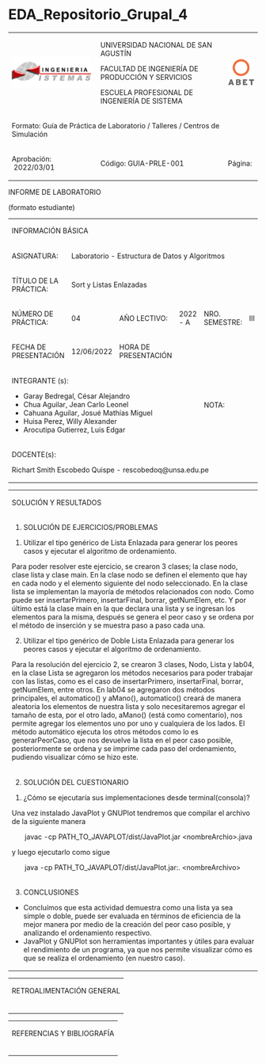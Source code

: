 # EDA_Repositorio_Grupal_4
<html>
   <head>
      <meta content="text/html; charset=UTF-8" http-equiv="content-type">
   </head>
   <body class="c32">
      <div>
         <p class="c50"><span class="c7"></span></p>
         <a id="t.025f16e13bf5e2449644610c3f4215fd828c9682"></a><a id="t.4"></a>
         <table class="c29">
            <tbody>
               <tr class="c62">
                  <td class="c35" colspan="1" rowspan="1">
                     <p class="c3 c57"><span style="overflow: hidden; display: inline-block; margin: 0.00px 0.00px; border: 0.00px solid #000000; transform: rotate(0.00rad) translateZ(0px); -webkit-transform: rotate(0.00rad) translateZ(0px); width: 160.25px; height: 66.03px;"><img alt="Programación Web 1" src="images/image1.png" style="width: 160.25px; height: 66.03px; margin-left: -0.00px; margin-top: -0.00px; transform: rotate(0.00rad) translateZ(0px); -webkit-transform: rotate(0.00rad) translateZ(0px);" title=""></span></p>
                  </td>
                  <td class="c0" colspan="1" rowspan="1">
                     <p class="c3"><span class="c27">UNIVERSIDAD NACIONAL DE SAN </span><span class="c42 c43">AGUSTÍN</span></p>
                     <p class="c3"><span class="c27">FACULTAD DE INGENIERÍA DE PRODUCCIÓN Y SERVICIOS</span></p>
                     <p class="c3"><span class="c27">ESCUELA PROFESIONAL DE INGENIERÍA DE SISTEMA</span></p>
                  </td>
                  <td class="c52" colspan="1" rowspan="1">
                     <p class="c3"><span style="overflow: hidden; display: inline-block; margin: 0.00px 0.00px; border: 0.00px solid #000000; transform: rotate(0.00rad) translateZ(0px); -webkit-transform: rotate(0.00rad) translateZ(0px); width: 53.16px; height: 53.16px;"><img alt="" src="images/image2.png" style="width: 53.16px; height: 53.16px; margin-left: -0.00px; margin-top: -0.00px; transform: rotate(0.00rad) translateZ(0px); -webkit-transform: rotate(0.00rad) translateZ(0px);" title=""></span></p>
                  </td>
               </tr>
               <tr class="c53">
                  <td class="c59" colspan="3" rowspan="1">
                     <p class="c3"><span class="c30 c42">Formato: </span><span class="c30">Guía de Práctica de Laboratorio / Talleres / Centros de Simulación</span></p>
                  </td>
               </tr>
               <tr class="c51">
                  <td class="c35" colspan="1" rowspan="1">
                     <p class="c3"><span class="c1">Aprobación: &nbsp;2022/03/01</span></p>
                  </td>
                  <td class="c0" colspan="1" rowspan="1">
                     <p class="c3"><span class="c1">Código: GUIA-PRLE-001</span></p>
                  </td>
                  <td class="c52" colspan="1" rowspan="1">
                     <p class="c54"><span class="c1">Página: </span></p>
                  </td>
               </tr>
            </tbody>
         </table>
         <p class="c4"><span class="c7"></span></p>
      </div>
      <p class="c39"><span class="c38">INFORME DE LABORATORIO</span></p>
      <p class="c39"><span class="c38">(formato estudiante)</span></p>
      <a id="t.1a23d17153c0ea028410078711dfeb41971ab62a"></a><a id="t.0"></a>
      <table class="c29">
         <tbody>
            <tr class="c44">
               <td class="c11" colspan="6" rowspan="1">
                  <p class="c3"><span class="c12 c41">INFORMACIÓN BÁSICA</span></p>
               </td>
            </tr>
            <tr class="c8">
               <td class="c28" colspan="1" rowspan="1">
                  <p class="c9"><span class="c2">ASIGNATURA: </span></p>
               </td>
               <td class="c46" colspan="5" rowspan="1">
                  <p class="c9"><span class="c23">Laboratorio - Estructura de Datos y Algoritmos</span></p>
               </td>
            </tr>
            <tr class="c8">
               <td class="c28" colspan="1" rowspan="1">
                  <p class="c9"><span class="c2">TÍTULO DE LA PRÁCTICA: </span></p>
               </td>
               <td class="c46" colspan="5" rowspan="1">
                  <p class="c9"><span class="c31">Sort y Listas Enlazadas</span></p>
               </td>
            </tr>
            <tr class="c8">
               <td class="c28" colspan="1" rowspan="1">
                  <p class="c9"><span class="c12">NÚMERO DE PRÁCTICA:</span></p>
               </td>
               <td class="c18" colspan="1" rowspan="1">
                  <p class="c9"><span class="c31">04</span></p>
               </td>
               <td class="c36" colspan="1" rowspan="1">
                  <p class="c9"><span class="c12">AÑO LECTIVO:</span></p>
               </td>
               <td class="c15" colspan="1" rowspan="1">
                  <p class="c9"><span class="c31">2022 - A</span></p>
               </td>
               <td class="c15" colspan="1" rowspan="1">
                  <p class="c9"><span class="c12">NRO. SEMESTRE:</span></p>
               </td>
               <td class="c16" colspan="1" rowspan="1">
                  <p class="c9"><span class="c31">III</span></p>
               </td>
            </tr>
            <tr class="c8">
               <td class="c28" colspan="1" rowspan="1">
                  <p class="c9"><span class="c2">FECHA DE PRESENTACIÓN</span></p>
               </td>
               <td class="c18" colspan="1" rowspan="1">
                  <p class="c9"><span class="c31">12/06/2022</span></p>
               </td>
               <td class="c36" colspan="1" rowspan="1">
                  <p class="c9"><span class="c2">HORA DE PRESENTACIÓN</span></p>
               </td>
               <td class="c26" colspan="3" rowspan="1">
                  <p class="c4"><span class="c31"></span></p>
               </td>
            </tr>
            <tr class="c8">
               <td class="c60" colspan="4" rowspan="1">
                  <p class="c9"><span class="c2">INTEGRANTE (s): </span></p>
                  <ul class="c20 lst-kix_list_1-0 start">
                     <li class="c9 c19 li-bullet-0"><span class="c17">Garay Bedregal, César Alejandro</span></li>
                     <li class="c9 c19 li-bullet-0"><span class="c17">Chua Aguilar, Jean Carlo Leonel</span></li>
                     <li class="c9 c19 li-bullet-0"><span class="c17">Cahuana Aguilar, Josué Mathías Miguel</span></li>
                     <li class="c9 c19 li-bullet-0"><span class="c17">Huisa Perez, Willy Alexander </span></li>
                     <li class="c9 c19 li-bullet-0"><span class="c17">Arocutipa Gutierrez, Luis Edgar</span></li>
                  </ul>
                  <p class="c4"><span class="c17"></span></p>
               </td>
               <td class="c15" colspan="1" rowspan="1">
                  <p class="c9"><span class="c12">NOTA:</span></p>
               </td>
               <td class="c16" colspan="1" rowspan="1">
                  <p class="c4"><span class="c31"></span></p>
               </td>
            </tr>
            <tr class="c8">
               <td class="c61" colspan="6" rowspan="1">
                  <p class="c9"><span class="c2">DOCENTE(s):</span></p>
                  <p class="c9"><span class="c31">Richart Smith Escobedo Quispe - rescobedoq@unsa.edu.pe</span></p>
                  <p class="c4"><span class="c31"></span></p>
               </td>
            </tr>
         </tbody>
      </table>
      <p class="c21"><span class="c7"></span></p>
      <a id="t.25d0d3809aafe3af51c70fc7094cb440bcc0a54e"></a><a id="t.1"></a>
      <table class="c29">
         <tbody>
            <tr class="c44">
               <td class="c11" colspan="1" rowspan="1">
                  <p class="c3"><span class="c12 c41 c63">SOLUCIÓN Y RESULTADOS</span></p>
               </td>
            </tr>
            <tr class="c48">
               <td class="c10" colspan="1" rowspan="1">
                  <ol class="c20 lst-kix_list_5-0 start" start="1">
                     <li class="c6 li-bullet-1"><span class="c2">SOLUCIÓN DE EJERCICIOS/PROBLEMAS</span></li>
                  </ol>
                  <ol class="c20 lst-kix_3td72gftbspm-0 start" start="1">
                     <li class="c9 c19 li-bullet-0"><span class="c17">Utilizar el tipo genérico de Lista Enlazada para generar los peores casos y ejecutar el algoritmo de ordenamiento.</span></li>
                  </ol>
                  <p class="c4 c33"><span class="c17"></span></p>
                  <p class="c9 c33"><span class="c17">Para poder resolver este ejercicio, se crearon 3 clases; la clase nodo, clase lista y clase main. En la clase nodo se definen el elemento que hay en cada nodo y el elemento siguiente del nodo seleccionado. En la clase lista se implementan la mayoría de métodos relacionados con nodo. Como puede ser insertarPrimero, insertarFinal, borrar, getNumElem, etc. Y por último está la clase main en la que declara una lista y se ingresan los elementos para la misma, después se genera el peor caso y se ordena por el método de inserción y se muestra paso a paso cada una.</span></p>
                  <p class="c4 c33"><span class="c17"></span></p>
                  <ol class="c20 lst-kix_3td72gftbspm-0" start="2">
                     <li class="c9 c19 li-bullet-0"><span class="c17">Utilizar el tipo genérico de Doble Lista Enlazada para generar los peores casos y ejecutar el algoritmo de ordenamiento.</span></li>
                  </ol>
                  <p class="c4 c33"><span class="c17"></span></p>
                  <p class="c9 c33"><span class="c17">Para la resolución del ejercicio 2, se crearon 3 clases, Nodo, Lista y lab04, en la clase Lista se agregaron los métodos necesarios para poder trabajar con las listas, como es el caso de insertarPrimero, insertarFinal, borrar, getNumElem, entre otros. En lab04 se agregaron dos métodos principales, el automatico() y aMano(), automatico() creará de manera aleatoria los elementos de nuestra lista y solo necesitaremos agregar el tamaño de esta, por el otro lado, aMano() (está como comentario), nos permite agregar los elementos uno por uno y cualquiera de los lados. El método automático ejecuta los otros métodos como lo es generarPeorCaso, que nos devuelve la lista en el peor caso posible, posteriormente se ordena y se imprime cada paso del ordenamiento, pudiendo visualizar cómo se hizo este.</span></p>
                  <p class="c4"><span class="c17"></span></p>
                  <p class="c4 c40"><span class="c17"></span></p>
                  <p class="c4 c40"><span class="c17"></span></p>
               </td>
            </tr>
            <tr class="c37">
               <td class="c10" colspan="1" rowspan="1">
                  <ol class="c20 lst-kix_list_5-0" start="2">
                     <li class="c6 li-bullet-1"><span class="c2">SOLUCIÓN DEL CUESTIONARIO</span></li>
                  </ol>
                  <ol class="c20 lst-kix_n3frjyjlg6q6-0 start" start="1">
                     <li class="c24 c56 li-bullet-0"><span class="c2">¿Cómo se ejecutaría sus implementaciones desde terminal(consola)? </span></li>
                  </ol>
                  <p class="c24"><span class="c17">Una vez instalado JavaPlot y GNUPlot tendremos que compilar el archivo de la siguiente manera</span></p>
                  <p class="c24"><span class="c34">&nbsp; &nbsp; &nbsp; &nbsp;</span><span class="c34 c45">javac -cp PATH_TO_JAVAPLOT/dist/JavaPlot.jar &lt;nombreArchio&gt;.java</span></p>
                  <p class="c24"><span class="c45 c34">y luego ejecutarlo como sigue</span></p>
                  <p class="c24"><span class="c45 c34">&nbsp; &nbsp; &nbsp; &nbsp;java -cp PATH_TO_JAVAPLOT/dist/JavaPlot.jar:. &lt;nombreArchivo&gt;</span></p>
                  <p class="c21 c33"><span class="c45 c34"></span></p>
                  <p class="c4 c40"><span class="c17"></span></p>
               </td>
            </tr>
            <tr class="c37">
               <td class="c10" colspan="1" rowspan="1">
                  <ol class="c20 lst-kix_list_5-0" start="3">
                     <li class="c6 li-bullet-1"><span class="c2">CONCLUSIONES</span></li>
                  </ol>
                  <ul class="c20 lst-kix_list_2-0 start">
                     <li class="c9 c19 li-bullet-0"><span class="c31">Concluímos que esta actividad demuestra como una lista ya sea simple o doble, puede ser evaluada en términos de eficiencia de la mejor manera por medio de la creación del peor caso posible, y analizando el ordenamiento respectivo.</span></li>
                     <li class="c9 c19 li-bullet-0"><span class="c31">JavaPlot y GNUPlot son herramientas importantes y útiles para evaluar el rendimiento de un programa, ya que nos permite visualizar cómo es que se realiza el ordenamiento (en nuestro caso).</span></li>
                  </ul>
                  <p class="c4 c47"><span class="c17"></span></p>
               </td>
            </tr>
         </tbody>
      </table>
      <p class="c21"><span class="c7"></span></p>
      <a id="t.58d1de7224a46fa04ed90ae2513bd4d78b5de068"></a><a id="t.2"></a>
      <table class="c29">
         <tbody>
            <tr class="c44">
               <td class="c11" colspan="1" rowspan="1">
                  <p class="c3"><span class="c12 c41">RETROALIMENTACIÓN GENERAL</span></p>
               </td>
            </tr>
            <tr class="c37">
               <td class="c10" colspan="1" rowspan="1">
                  <p class="c4"><span class="c7"></span></p>
                  <p class="c4"><span class="c7"></span></p>
               </td>
            </tr>
         </tbody>
      </table>
      <p class="c21"><span class="c7"></span></p>
      <a id="t.4e79ba32b802cd5bf5442f2044c93809a3ede0b6"></a><a id="t.3"></a>
      <table class="c29">
         <tbody>
            <tr class="c44">
               <td class="c11" colspan="1" rowspan="1">
                  <p class="c3"><span class="c12 c41">REFERENCIAS Y BIBLIOGRAFÍA</span></p>
               </td>
            </tr>
            <tr class="c49">
               <td class="c10" colspan="1" rowspan="1">
                  <p class="c55"><span class="c31"></span></p>
               </td>
            </tr>
         </tbody>
      </table>
      <p class="c21"><span class="c7"></span></p>
      <p class="c21" id="h.gjdgxs"><span class="c7"></span></p>
   </body>
</html>